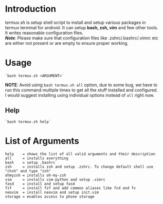# Introduction 
_termux.sh_ is setup shell script to install and setup various packages in termux terminal for android. It can setup **bash, zsh, vim** and few other tools. It writes reasonable configuration files.<br>
**_Note_**: Please make sure that configuration files like .zshrc/.bashrc/.vimrc etc are either not present or are empty to ensure proper working.


# Usage
	`bash termux.sh <ARGUMENT>`
**NOTE**: Avoid using `bash termux.sh all` option, due to some bug, we have to run this command multiple times to get all the stuff installed and configured. I would suggest installing using individual options instead of `all` right now.

## Help
	`bash termux.sh help`



# List of Arguments

	help    = shows the list of all valid arguments and their description
	all     = installs everything
	bash    = setup .bashrc
	zsh     = installs zsh and setup .zshrc. To change default shell use "chsh" and type "zsh"
	ohmyzsh = installs oh-my-zsh
	vim     = installs vim-python and setup .vimrc
	fasd    = install and setup fasd
	fzf     = install fzf and add common aliases like fcd and fv
	neovim  = install neovim and setup init.vim
	storage = enables access to phone storage
